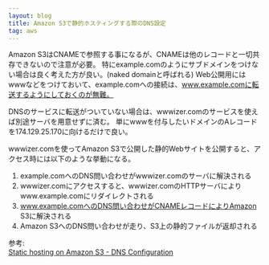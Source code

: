 ```yaml
---
layout: blog
title: Amazon S3で静的ホスティングする際のDNS設定
tag: aws
---
```




Amazon S3はCNAMEで参照する事になるが、CNAMEは他のレコードと一切共存できないので注意が必要。
特にexample.comのようにサブドメインをつけない場合は良く考えた方が良い。(naked domainと呼ばれる)
Web公開用にはwwwなどをつけておいて、example.comへの接続は、www.example.comに転送するようにしておくのが無難。

DNSのサービスに転送がついていない場合は、wwwizer.comのサービスを使えば別途サーバを用意せずに済む。
単にwwwを付与したいドメインのAレコードを174.129.25.170に向けるだけで良い。

wwwizer.comを使ってAmazon S3で公開した静的Webサイトを公開すると、アクセス時には以下のような挙動になる。

1. example.comへのDNS問い合わせがwwwizer.comのサーバに解決される
2. wwwizer.comにアクセスすると、wwwizer.comのHTTPサーバによりwww.example.comにリダイレクトされる
3. www.example.comへのDNS問い合わせがCNAMEレコードによりAmazon S3に解決される
4. Amazon S3へのDNS問い合わせが走り、S3上の静的ファイルが返却される

参考:  
[Static hosting on Amazon S3 - DNS Configuration](http://stackoverflow.com/questions/8312162/static-hosting-on-amazon-s3-dns-configuration)
